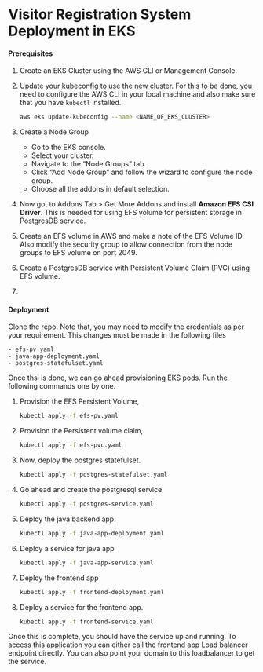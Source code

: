 # Visitor Registration System Deployment in EKS

#### Prerequisites

1. Create an EKS Cluster using the AWS CLI or Management Console.
1. Update your kubeconfig to use the new cluster. For this to be done, you need to configure the AWS CLI in your local machine and also make sure that you have `kubectl` installed.

    ```bash
    aws eks update-kubeconfig --name <NAME_OF_EKS_CLUSTER>
    ```
1. Create a Node Group
    - Go to the EKS console.
    - Select your cluster.
    - Navigate to the “Node Groups” tab.
    - Click “Add Node Group” and follow the wizard to configure the node group.
    - Choose all the addons in default selection.

1. Now got to Addons Tab > Get More Addons and install **Amazon EFS CSI Driver**. This is needed for using EFS volume for persistent storage in PostgresDB service.
1. Create an EFS volume in AWS and make a note of the EFS Volume ID. Also modify the security group to allow connection from the node groups to EFS volume on port 2049.
1. Create a PostgresDB service with Persistent Volume Claim (PVC) using EFS volume.
1. 

#### Deployment

Clone the repo. Note that, you may need to modify the credentials as per your requirement. This changes must be made in the following files

    - efs-pv.yaml
    - java-app-deployment.yaml
    - postgres-statefulset.yaml 

Once thsi is done, we can go ahead provisioning EKS pods. Run the following commands one by one.

1. Provision the EFS Persistent Volume,

    ```bash
    kubectl apply -f efs-pv.yaml
    ```
1. Provision the Persistent volume claim,

    ```bash
    kubectl apply -f efs-pvc.yaml
    ```
1. Now, deploy the postgres statefulset.

    ```bash
    kubectl apply -f postgres-statefulset.yaml
    ```
1. Go ahead and create the postgresql service

    ```bash
    kubectl apply -f postgres-service.yaml
    ```
1. Deploy the java backend app.

    ```bash
    kubectl apply -f java-app-deployment.yaml
    ```
1. Deploy a service for java app

    ```bash
    kubectl apply -f java-app-service.yaml
    ```
1. Deploy the frontend app
    
    ```bash
    kubectl apply -f frontend-deployment.yaml
    ```
1. Deploy a service for the frontend app.

    ```bash
    kubectl apply -f frontend-service.yaml
    ```
Once this is complete, you should have the service up and running. To access this application you can either call the frontend app Load balancer endpoint directly. You can also point your domain to this loadbalancer to get the service.
